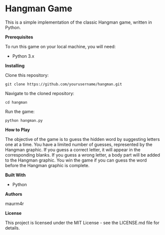 # Hangman Game

This is a simple implementation of the classic Hangman game, written in Python.

**Prerequisites**

To run this game on your local machine, you will need:

- Python 3.x

**Installing**

Clone this repository:

`git clone https://github.com/yourusername/hangman.git`

Navigate to the cloned repository:

`cd hangman`

Run the game:

`python hangman.py`

**How to Play**

The objective of the game is to guess the hidden word by suggesting letters one at a time. You have a limited number of guesses, represented by the Hangman graphic. If you guess a correct letter, it will appear in the corresponding blanks. If you guess a wrong letter, a body part will be added to the Hangman graphic. You win the game if you can guess the word before the Hangman graphic is complete.

**Built With**

- Python

**Authors**

maurm4r

**License**

This project is licensed under the MIT License - see the LICENSE.md file for details.
